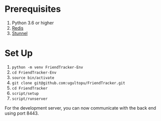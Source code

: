 # Prerequisites #
1. Python 3.6 or higher
2. [Redis](https://redis.io/)
3. [Stunnel](https://www.stunnel.org)

# Set Up #
1. `python -m venv FriendTracker-Env`
2. `cd FriendTracker-Env`
3. `source bin/activate`
4. `git clone git@github.com:ugultopu/FriendTracker.git`
5. `cd FriendTracker`
6. `script/setup`
7. `script/runserver`

For the development server, you can now communicate with the back end using port 8443.

